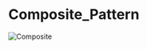 # Composite_Pattern
![Composite](https://github.com/user-attachments/assets/eb8f722f-bf02-43c8-b7cc-2c817c55a3d3)

